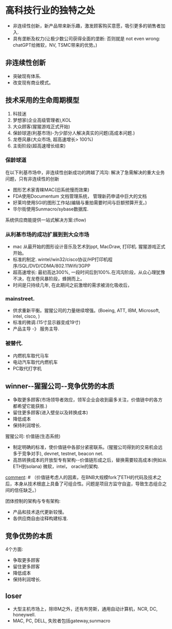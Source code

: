 # 高科技行业的独特之处
- 非连续性创新，新产品带来新乐趣，激发顾客购买意愿，吸引更多的销售者加入.
- 具有垄断及权力(让极少数公司获得全面的垄断: 否则就是 not even wrong: chatGPT给微软，NV, TSMC带来的优势。)
## 非连续性创新
- 突破现有体系.
- 改变现有商业模式。


## 技术采用的生命周期模型
1. 科技迷
2. 梦想家(企业高级管理者),KOL
3. 大众顾客(猩猩游戏正式开始)
  1. 保龄球道(利基市场)-为少部分人解决真实的问题(高成本问题.)
  2. 龙卷风暴(大众市场, 超高速增长> 100%)
  3. 主街阶段(超高速增长结束)

### 保龄球道
在以下利基市场中，非连续性创新成功的跨越了鸿沟: 解决了急需解决的重大业务问题，只有非连续性的创新
- 图形艺术家青睐MAC(旧系统慢而效果)
- FDA使用Documentum 文档管理系统， 管理新药申请中巨大的文档
- 好莱坞使用SGI的图形工作站(编辑与重拍需要时间与巨额预算开支。)
- 华尔街使用Sunmacro/sybase数据库.

系统供应商能提供一站式解决方案:(flow)

### 从利基市场的成功扩展到到大众市场
- mac 从最开始的图形设计音乐及艺术到ppt, MacDraw, 打印机. 猩猩游戏正式开始。
- 标准的制定. wintel/win32/cisco协议/HP打印机程序/SQL/DVD/CDMA/802.11Wifi/3GPP
- 超高速增长: 最初高达300%, 一段时间后到100%.在鸿沟阶段，从众心理犹豫不决，在龙卷风暴阶段，蜂拥而上。
- 时间是只持续几年, 在此期间之前激增的需求被消化吸收后，

### mainstreet.
- 供求重新平衡。猩猩公司的力量继续增强。(Boeing, ATT, IBM, Microsoft, intel, cisco, )
- 标准的微调.(15寸显示器变成19寸)
- 产品主导 -》 服务主导.

### 被替代.
- 内燃机车取代马车
- 电动汽车取代内燃机车
- PC取代打字机

## winner--猩猩公司--竞争优势的本质
- 争取更多顾客(市场领导者效应，领军企业会收到最多关注，价值链中的各方都希望它能获胜.)
- 留住更多顾客(进入壁垒以及转换成本)
- 降低成本
- 保持利润增长.

猩猩公司:
价值链(生态系统)
- 制定明确的标准，使价值链中各部分紧密联系。(猩猩公司得到的交易机会远多于竞争对手), devnet, testnet, beacon net.
- 高昂转换成本的开放型专有架构--价值链形成之后，替换需要较高成本(例如从ETH到solana) 微软，intel， oracle的架构.

[comment]: # （价值链考虑人的因素，在BNB大规模fork了ETH的代码及技术之后，本身从技术根底上具备了可组合性。问题是项目方监守自盗，导致生态组合之间的信任缺乏。）

团体控制的架构与专有架构:
- 产品和技术迭代更新较慢。
- 各供应商自由诠释构建标准.


## 竞争优势的本质
4个方面:
- 争取更多顾客
- 留住更多顾客
- 降低成本
- 保持利润增长.

[comment]: # (PUA话术的一大特点就是其技术优势，以及未来潜力，完全忽略项目的当前的盈利实力，例如RNDR, 基本受众很小而且无人使用。即便未来渲染的市场多么广阔与它何干？)



## loser
- 大型主机市场上，除IBM之外，还有布劳斯，通用自动计算机，NCR, DC, honeywell.
- MAC, PC, DELL, 失败者包括gateway,sunmacro